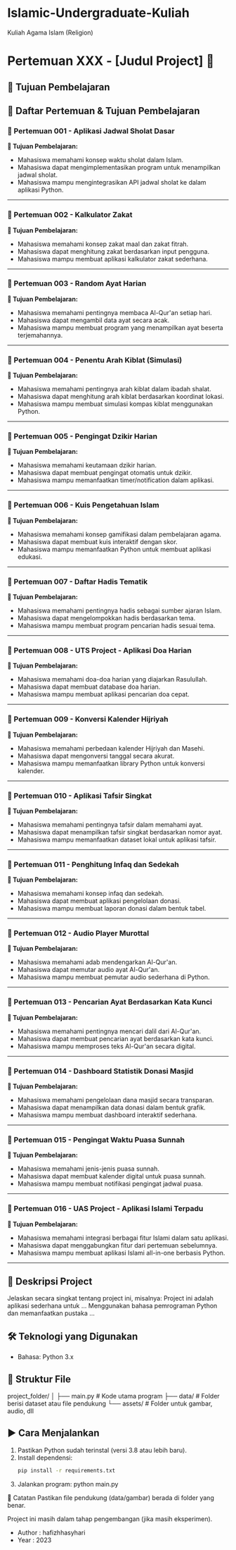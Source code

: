 # Islamic-Undergraduate-Kuliah
Kuliah Agama Islam (Religion)
# Pertemuan XXX - [Judul Project] 📌

## 🎯 Tujuan Pembelajaran
## 📅 Daftar Pertemuan & Tujuan Pembelajaran

### 📍 Pertemuan 001 - Aplikasi Jadwal Sholat Dasar
**🎯 Tujuan Pembelajaran:**
- Mahasiswa memahami konsep waktu sholat dalam Islam.
- Mahasiswa dapat mengimplementasikan program untuk menampilkan jadwal sholat.
- Mahasiswa mampu mengintegrasikan API jadwal sholat ke dalam aplikasi Python.

---

### 📍 Pertemuan 002 - Kalkulator Zakat
**🎯 Tujuan Pembelajaran:**
- Mahasiswa memahami konsep zakat maal dan zakat fitrah.
- Mahasiswa dapat menghitung zakat berdasarkan input pengguna.
- Mahasiswa mampu membuat aplikasi kalkulator zakat sederhana.

---

### 📍 Pertemuan 003 - Random Ayat Harian
**🎯 Tujuan Pembelajaran:**
- Mahasiswa memahami pentingnya membaca Al-Qur'an setiap hari.
- Mahasiswa dapat mengambil data ayat secara acak.
- Mahasiswa mampu membuat program yang menampilkan ayat beserta terjemahannya.

---

### 📍 Pertemuan 004 - Penentu Arah Kiblat (Simulasi)
**🎯 Tujuan Pembelajaran:**
- Mahasiswa memahami pentingnya arah kiblat dalam ibadah shalat.
- Mahasiswa dapat menghitung arah kiblat berdasarkan koordinat lokasi.
- Mahasiswa mampu membuat simulasi kompas kiblat menggunakan Python.

---

### 📍 Pertemuan 005 - Pengingat Dzikir Harian
**🎯 Tujuan Pembelajaran:**
- Mahasiswa memahami keutamaan dzikir harian.
- Mahasiswa dapat membuat pengingat otomatis untuk dzikir.
- Mahasiswa mampu memanfaatkan timer/notification dalam aplikasi.

---

### 📍 Pertemuan 006 - Kuis Pengetahuan Islam
**🎯 Tujuan Pembelajaran:**
- Mahasiswa memahami konsep gamifikasi dalam pembelajaran agama.
- Mahasiswa dapat membuat kuis interaktif dengan skor.
- Mahasiswa mampu memanfaatkan Python untuk membuat aplikasi edukasi.

---

### 📍 Pertemuan 007 - Daftar Hadis Tematik
**🎯 Tujuan Pembelajaran:**
- Mahasiswa memahami pentingnya hadis sebagai sumber ajaran Islam.
- Mahasiswa dapat mengelompokkan hadis berdasarkan tema.
- Mahasiswa mampu membuat program pencarian hadis sesuai tema.

---

### 📍 Pertemuan 008 - **UTS Project** - Aplikasi Doa Harian
**🎯 Tujuan Pembelajaran:**
- Mahasiswa memahami doa-doa harian yang diajarkan Rasulullah.
- Mahasiswa dapat membuat database doa harian.
- Mahasiswa mampu membuat aplikasi pencarian doa cepat.

---

### 📍 Pertemuan 009 - Konversi Kalender Hijriyah
**🎯 Tujuan Pembelajaran:**
- Mahasiswa memahami perbedaan kalender Hijriyah dan Masehi.
- Mahasiswa dapat mengonversi tanggal secara akurat.
- Mahasiswa mampu memanfaatkan library Python untuk konversi kalender.

---

### 📍 Pertemuan 010 - Aplikasi Tafsir Singkat
**🎯 Tujuan Pembelajaran:**
- Mahasiswa memahami pentingnya tafsir dalam memahami ayat.
- Mahasiswa dapat menampilkan tafsir singkat berdasarkan nomor ayat.
- Mahasiswa mampu memanfaatkan dataset lokal untuk aplikasi tafsir.

---

### 📍 Pertemuan 011 - Penghitung Infaq dan Sedekah
**🎯 Tujuan Pembelajaran:**
- Mahasiswa memahami konsep infaq dan sedekah.
- Mahasiswa dapat membuat aplikasi pengelolaan donasi.
- Mahasiswa mampu membuat laporan donasi dalam bentuk tabel.

---

### 📍 Pertemuan 012 - Audio Player Murottal
**🎯 Tujuan Pembelajaran:**
- Mahasiswa memahami adab mendengarkan Al-Qur'an.
- Mahasiswa dapat memutar audio ayat Al-Qur'an.
- Mahasiswa mampu membuat pemutar audio sederhana di Python.

---

### 📍 Pertemuan 013 - Pencarian Ayat Berdasarkan Kata Kunci
**🎯 Tujuan Pembelajaran:**
- Mahasiswa memahami pentingnya mencari dalil dari Al-Qur'an.
- Mahasiswa dapat membuat pencarian ayat berdasarkan kata kunci.
- Mahasiswa mampu memproses teks Al-Qur'an secara digital.

---

### 📍 Pertemuan 014 - Dashboard Statistik Donasi Masjid
**🎯 Tujuan Pembelajaran:**
- Mahasiswa memahami pengelolaan dana masjid secara transparan.
- Mahasiswa dapat menampilkan data donasi dalam bentuk grafik.
- Mahasiswa mampu membuat dashboard interaktif sederhana.

---

### 📍 Pertemuan 015 - Pengingat Waktu Puasa Sunnah
**🎯 Tujuan Pembelajaran:**
- Mahasiswa memahami jenis-jenis puasa sunnah.
- Mahasiswa dapat membuat kalender digital untuk puasa sunnah.
- Mahasiswa mampu membuat notifikasi pengingat jadwal puasa.

---

### 📍 Pertemuan 016 - **UAS Project** - Aplikasi Islami Terpadu
**🎯 Tujuan Pembelajaran:**
- Mahasiswa memahami integrasi berbagai fitur Islami dalam satu aplikasi.
- Mahasiswa dapat menggabungkan fitur dari pertemuan sebelumnya.
- Mahasiswa mampu membuat aplikasi Islami all-in-one berbasis Python.

---

## 📖 Deskripsi Project
Jelaskan secara singkat tentang project ini, misalnya:
Project ini adalah aplikasi sederhana untuk ...
Menggunakan bahasa pemrograman Python dan memanfaatkan pustaka ...

## 🛠️ Teknologi yang Digunakan
- Bahasa: Python 3.x


## 📂 Struktur File
project_folder/
│
├── main.py # Kode utama program
├── data/ # Folder berisi dataset atau file pendukung 
└── assets/ # Folder untuk gambar, audio, dll 


## ▶️ Cara Menjalankan
1. Pastikan Python sudah terinstal (versi 3.8 atau lebih baru).
2. Install dependensi:
   ```bash
   pip install -r requirements.txt

3. Jalankan program:
   python main.py

📌 Catatan
Pastikan file pendukung (data/gambar) berada di folder yang benar.

Project ini masih dalam tahap pengembangan (jika masih eksperimen).

- Author : hafizhhasyhari
- Year : 2023
